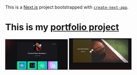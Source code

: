 This is a [Next.js](https://nextjs.org/) project bootstrapped with [`create-next-app`](https://github.com/vercel/next.js/tree/canary/packages/create-next-app).

# This is my [portfolio project](https://portfolio-three-phi-12.vercel.app/) 

<img src="https://github.com/DmitryKalashnikov91/My-Portfolio/blob/main/Screenshot%202023-06-06%20095948.jpeg" width="200" alt="screen my portfolio"/>
<img src="https://github.com/DmitryKalashnikov91/My-Portfolio/blob/main/Screenshot%202023-06-06%20100017.jpeg" width="200" alt="screen my portf nba"/>
